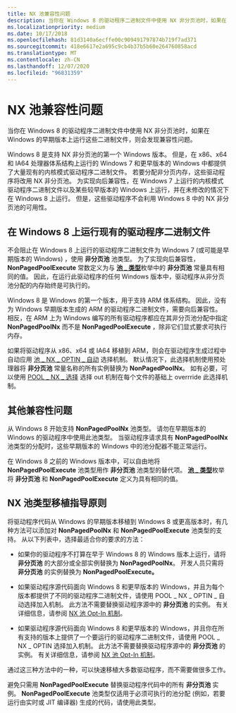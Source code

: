 ```yaml
---
title: NX 池兼容性问题
description: 当你在 Windows 8 的驱动程序二进制文件中使用 NX 非分页池时，如果在 Windows 的早期版本上运行这些二进制文件，则会发现兼容性问题。
ms.localizationpriority: medium
ms.date: 10/17/2018
ms.openlocfilehash: 81d3140a6ecffe00c909491797874b719f7ad371
ms.sourcegitcommit: 418e6617e2a695c9cb4b37b5b60e264760858acd
ms.translationtype: MT
ms.contentlocale: zh-CN
ms.lasthandoff: 12/07/2020
ms.locfileid: "96831359"
---
```

# <a name="nx-pool-compatibility-issues"></a>NX 池兼容性问题


当你在 Windows 8 的驱动程序二进制文件中使用 NX 非分页池时，如果在 Windows 的早期版本上运行这些二进制文件，则会发现兼容性问题。

Windows 8 是支持 NX 非分页池的第一个 Windows 版本。 但是，在 x86、x64 和 IA64 处理器体系结构上运行的 Windows 7 和更早版本的 Windows 中都提供了大量现有的内核模式驱动程序二进制文件。 若要分配非分页内存，这些驱动程序将改用 NX 非分页池。 为实现向后兼容性，在 Windows 7 上运行的内核模式驱动程序二进制文件以及某些较早版本的 Windows 上运行，并在未修改的情况下在 Windows 8 上运行。 但是，这些驱动程序不会利用 Windows 8 中的 NX 非分页池的可用性。

## <a name="running-existing-driver-binaries-on-windows-8"></a>在 Windows 8 上运行现有的驱动程序二进制文件


不会阻止在 Windows 8 上运行的驱动程序二进制文件为 Windows 7 (或可能是早期版本的 Windows) ，使用 **非分页池** 池类型。 为了实现向后兼容性， **NonPagedPoolExecute** 常数定义为与 [**池 \_ 类型**](/windows-hardware/drivers/ddi/wdm/ne-wdm-_pool_type)枚举中的 **非分页池** 常量具有相同的值。 因此，在运行此驱动程序的任何 Windows 版本中，驱动程序从非分页池分配的内存始终是可执行的。

Windows 8 是 Windows 的第一个版本，用于支持 ARM 体系结构。 因此，没有为 Windows 早期版本生成的 ARM 的驱动程序二进制文件，需要向后兼容性。 相反，在 ARM 上为 Windows 编写的所有驱动程序都应在其非分页池分配中指定 **NonPagedPoolNx** 而不是 **NonPagedPoolExecute** ，除非它们显式要求可执行内存。

如果将驱动程序从 x86、x64 或 IA64 移植到 ARM，则会在驱动程序生成过程中自动应用 [池 \_ NX \_ OPTIN \_ 自动](multiple-binary-opt-in-pool-nx-optin-auto.md) 选择机制。 默认情况下，此选择机制使用预处理器将 **非分页池** 常量名称的所有实例替换为 **NonPagedPoolNx**。 如有必要，可以使用 [POOL \_ NX \_ 选择](selective-opt-out-pool-nx-optout.md) 选择 out 机制在每个文件的基础上 overrride 此选择机制。

## <a name="other-compatibility-issues"></a>其他兼容性问题


从 Windows 8 开始支持 **NonPagedPoolNx** 池类型。 请勿在早期版本的 Windows 的驱动程序中使用此池类型。 当驱动程序请求具有 **NonPagedPoolNx** 池类型的分配时，这些早期版本的 Windows 中的池分配器不能正常运行。

在 Windows 8 之前的 Windows 版本中，可以自由地将 **NonPagedPoolExecute** 池类型用作 **非分页池** 池类型的替代项。 [**池 \_ 类型**](/windows-hardware/drivers/ddi/wdm/ne-wdm-_pool_type)枚举将 **非分页池** 和 **NonPagedPoolExecute** 定义为具有相同的值。

## <a name="nx-pool-type-porting-guidelines"></a>NX 池类型移植指导原则


将驱动程序代码从 Windows 的早期版本移植到 Windows 8 或更高版本时，有几种方法可以添加对 **NonPagedPoolNx** 和 **NonPagedPoolExecute** 池类型的支持。 从以下列表中，选择最适合你的要求的方法：

-   如果你的驱动程序不打算在早于 Windows 8 的 Windows 版本上运行，请将 **非分页池** 的大部分或全部实例替换为 **NonPagedPoolNx**。 开发人员只需将 **非分页池** 的实例替换为 **NonPagedPoolExecute。**

-   如果驱动程序源代码面向 Windows 8 和更早版本的 Windows，并且为每个版本都提供了不同的驱动程序二进制文件，请使用 POOL \_ NX \_ OPTIN \_ 自动选择加入机制。 此方法不需要替换驱动程序源中的 **非分页池** 的实例。 有关详细信息，请参阅 [NX 池 Opt-In 机制](nx-pool-opt-in-mechanisms.md)。

-   如果驱动程序源代码面向 Windows 8 和更早版本的 Windows，并且你在所有支持的版本上提供了一个要运行的驱动程序二进制文件，请使用 POOL \_ NX \_ OPTIN 选择加入机制。 此方法不需要替换驱动程序源中的 **非分页池** 的实例。 有关详细信息，请参阅 [NX 池 Opt-In 机制](nx-pool-opt-in-mechanisms.md)。

通过这三种方法中的一种，可以快速移植大多数驱动程序，而不需要做很多工作。

避免只需用 **NonPagedPoolExecute** 替换驱动程序代码中的所有 **非分页池** 实例。 **NonPagedPoolExecute** 池类型仅适用于必须可执行的池分配 (例如，若要运行由实时或 JIT 编译器) 生成的代码，请使用此类型。

 

